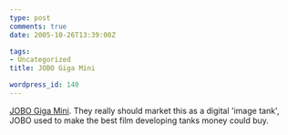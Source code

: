 ```yaml
---
type: post
comments: true
date: 2005-10-26T13:39:00Z

tags:
- Uncategorized
title: JOBO Giga Mini

wordpress_id: 140
---
```


[JOBO Giga Mini](http://www.jobo.com/jobo_digital/giga_mini/index_gb.html). They really should market this as a digital 'image tank', JOBO used to make the best film developing tanks money could buy. 
